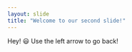 ```yaml
---
layout: slide
title: "Welcome to our second slide!"
---
```

Hey! :smiley:
Use the left arrow to go back!
